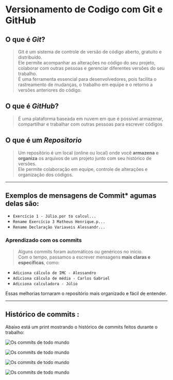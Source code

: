 # **Versionamento de Codigo com Git e GitHub**

## O que é ***Git***?

> Git é um sistema de controle de versão de código aberto, gratuito e distribuído.  
> Ele permite acompanhar as alterações no código do seu projeto, colaborar com outras pessoas e gerenciar diferentes versões do seu trabalho.  
> É uma ferramenta essencial para desenvolvedores, pois facilita o rastreamento de mudanças, o trabalho em equipe e o retorno a versões anteriores do código.

## O que é ***GitHub***?

>  É uma plataforma baseada em nuvem em que é possível armazenar, compartilhar e trabalhar com outras pessoas para escrever códigos

## O que é um ***Repositorio***

> Um repositório é um local (online ou local) onde você **armazena** e **organiza** os arquivos de um projeto junto com seu histórico de versões.  
> Ele permite colaboração em equipe, controle de alterações e organização dos códigos.

---

## Exemplos de mensagens de **Commit*** agumas delas são:

- `Exercício 1 - Júlio.por to calcul...`
- `Rename Exercício 3 Matheus Henrique.p...`
- `Rename Declaração Variaveis Alessandr...`

### Aprendizado com os commits

> Alguns commits foram automáticos ou genéricos no início.  
Com o tempo, passamos a escrever mensagens **mais claras e específicas**, como:

- `Adiciona cálculo de IMC - Alessandro`
- `Adiciona cálculo de média - Carlos Gabriel`
- `Adiciona calculadora - Júlio`

Essas melhorias tornaram o repositório mais organizado e fácil de entender.

---

## Histórico de commits :

Abaixo está um print mostrando o histórico de commits feitos durante o trabalho:

![Os commits de todo mundo](https://github.com/chantiline/trabalho.vs.de.codigo/blob/main/Imagem%20do%20WhatsApp%20de%202025-07-12%20%C3%A0(s)%2015.01.11_323798c2.jpg?raw=true)

![Os commits de todo mundo](https://raw.githubusercontent.com/chantiline/trabalho.vs.de.codigo/95c27ecda749105823776378193e4f2c2b7b6da9/Imagem%20do%20WhatsApp%20de%202025-07-12%20%C3%A0(s)%2015.01.11_4d1050c1.jpg)

![Os commits de todo mundo](https://raw.githubusercontent.com/chantiline/trabalho.vs.de.codigo/95c27ecda749105823776378193e4f2c2b7b6da9/Imagem%20do%20WhatsApp%20de%202025-07-12%20%C3%A0(s)%2015.01.12_1e3b326d.jpg)

![Os commits de todo mundo](https://raw.githubusercontent.com/chantiline/trabalho.vs.de.codigo/95c27ecda749105823776378193e4f2c2b7b6da9/Imagem%20do%20WhatsApp%20de%202025-07-12%20%C3%A0(s)%2015.01.11_b1b8c765.jpg)



